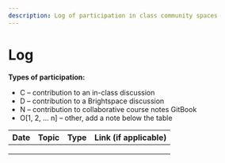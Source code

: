 ```yaml
---
description: Log of participation in class community spaces
---
```


# Log

**Types of participation:**

* C – contribution to an in-class discussion
* D – contribution to a Brightspace discussion
* N – contribution to collaborative course notes GitBook
* O\[1, 2, ... n] – other, add a note below the table

| Date | Topic | Type | Link (if applicable) |
| ---- | ----- | ---- | -------------------- |
|      |       |      |                      |
|      |       |      |                      |
|      |       |      |                      |
